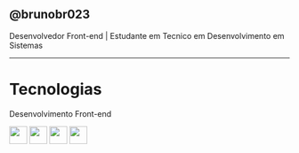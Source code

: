 ## @brunobr023
Desenvolvedor Front-end | Estudante em Tecnico em Desenvolvimento em Sistemas
<hr>
<div>
  <h1>Tecnologias</h1>
  <p>Desenvolvimento Front-end</p>
  <img src="https://cdn.jsdelivr.net/gh/devicons/devicon@latest/icons/html5/html5-original.svg" style="height: auto; width: 32px;"/>
  <img src="https://cdn.jsdelivr.net/gh/devicons/devicon@latest/icons/css3/css3-original.svg" style="height: auto; width: 32px;"/>
  <img src="https://cdn.jsdelivr.net/gh/devicons/devicon@latest/icons/angular/angular-original.svg" style="height: auto; width: 32px;"/>
  <img src="https://cdn.jsdelivr.net/gh/devicons/devicon@latest/icons/php/php-original.svg" style="height: auto; width: 32px;"/>
</div>

